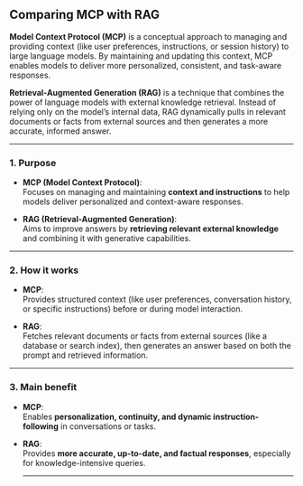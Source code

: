 ## Comparing MCP with RAG
**Model Context Protocol (MCP)** is a conceptual approach to managing and providing context (like user preferences, instructions, or session history) to large language models. By maintaining and updating this context, MCP enables models to deliver more personalized, consistent, and task-aware responses.

**Retrieval-Augmented Generation (RAG)** is a technique that combines the power of language models with external knowledge retrieval. Instead of relying only on the model’s internal data, RAG dynamically pulls in relevant documents or facts from external sources and then generates a more accurate, informed answer.

---

### 1. Purpose

- **MCP (Model Context Protocol)**:  
  Focuses on managing and maintaining **context and instructions** to help models deliver personalized and context-aware responses.

- **RAG (Retrieval-Augmented Generation)**:  
  Aims to improve answers by **retrieving relevant external knowledge** and combining it with generative capabilities.

---

### 2. How it works

- **MCP**:  
  Provides structured context (like user preferences, conversation history, or specific instructions) before or during model interaction.  
  

- **RAG**:  
  Fetches relevant documents or facts from external sources (like a database or search index), then generates an answer based on both the prompt and retrieved information.

---

### 3. Main benefit

- **MCP**:  
  Enables **personalization, continuity, and dynamic instruction-following** in conversations or tasks.

- **RAG**:  
  Provides **more accurate, up-to-date, and factual responses**, especially for knowledge-intensive queries.

  ---
